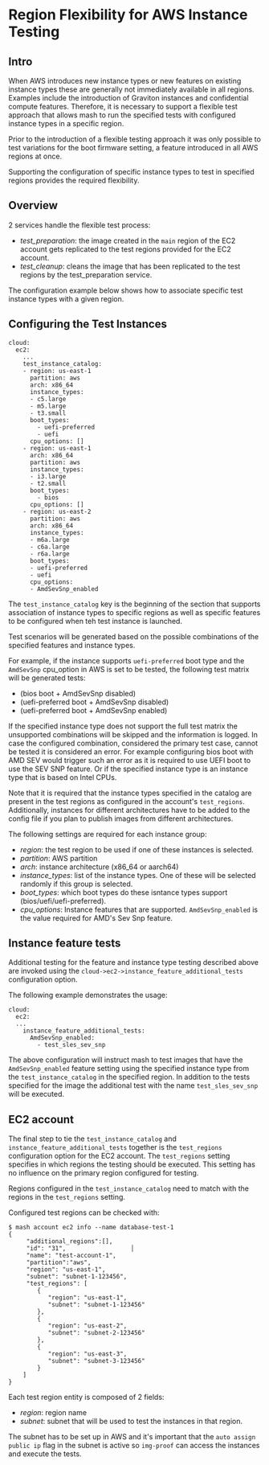 
# Region Flexibility for AWS Instance Testing

## Intro
When AWS introduces new instance types or new features on existing instance
types these are generally not immediately available in all regions. Examples
include the introduction of Graviton instances and confidential compute
features. Therefore, it is necessary to support a flexible test approach
that allows mash to run the specified tests with configured instance types
in a specific region.

Prior to the introduction of a flexible testing approach it was only possible
to test variations for the boot firmware setting, a feature introduced in all
AWS regions at once.

Supporting the configuration of specific instance types to test in specified
regions provides the required flexibility.

## Overview

2 services handle the flexible test process:
- *test_preparation*: the image created in the `main` region of the EC2 account
gets replicated to the test regions provided for the EC2 account.
- *test_cleanup*: cleans the image that has been replicated to the test regions
by the test_preparation service.

The configuration example below shows how to associate specific test instance
types with a given region.

## Configuring the Test Instances

```
cloud:
  ec2:
    ...
    test_instance_catalog:
    - region: us-east-1
      partition: aws
      arch: x86_64
      instance_types:
      - c5.large
      - m5.large
      - t3.small
      boot_types:
        - uefi-preferred
        - uefi
      cpu_options: []
    - region: us-east-1
      arch: x86_64
      partition: aws
      instance_types:
      - i3.large
      - t2.small
      boot_types:
        - bios
      cpu_options: []
    - region: us-east-2
      partition: aws
      arch: x86_64
      instance_types:
      - m6a.large
      - c6a.large
      - r6a.large
      boot_types:
      - uefi-preferred
      - uefi
      cpu_options:
      - AmdSevSnp_enabled
```

The `test_instance_catalog` key is the beginning of the section that supports
association of instance types to specific regions as well as specific
features to be configured when teh test instance is launched.

Test scenarios will be generated based on the possible combinations of the
specified features and instance types.

For example, if the instance supports `uefi-preferred` boot type and the
`AmdSevSnp` cpu_option in AWS is set to be tested, the following test
matrix will be generated
tests:
  - (bios boot + AmdSevSnp disabled)
  - (uefi-preferred boot + AmdSevSnp disabled)
  - (uefi-preferred boot + AmdSevSnp enabled)

If the specified instance type does not support the full test matrix
the unsupported combinations will be skipped and the information is logged.
In case the configured combination, considered the primary test case, cannot
be tested it is considered an error. For example configuring bios boot with
AMD SEV would trigger such an error as it is required to use UEFI boot to use
the SEV SNP feature. Or if the specified instance type is an instance type
that is based on Intel CPUs.

Note that it is required that the instance types specified in the catalog
are present in the test regions as configured in the account's `test_regions`.
Additionally, instances for different architectures have to be added to the
config file if you plan to publish images from different architectures.

The following settings are required for each instance group:
 - *region*: the test region to be used if one of these instances is
 selected.
 - *partition*: AWS partition
 - *arch*: instance architecture (x86_64 or aarch64)
 - *instance_types*: list of the instance types. One of these will be selected
 randomly if this group is selected.
 - *boot_types*: which boot types do these isntance types support
 (bios/uefi/uefi-preferred).
 - *cpu_options*: Instance features that are supported. `AmdSevSnp_enabled` is
 the value required for AMD's Sev Snp feature.


## Instance feature tests

Additional testing for the feature and instance type testing described above
are invoked using the `cloud->ec2->instance_feature_additional_tests`
configuration option.

The following example demonstrates the usage:

```
cloud:
  ec2:
  ...
    instance_feature_additional_tests:
      AmdSevSnp_enabled:
        - test_sles_sev_snp
```

The above configuration will instruct mash to test images that have the
`AmdSevSnp_enabled` feature setting using the specified instance type from
the `test_instance_catalog` in the specified region. In addition to the
tests specified for the image the additional test with the name
`test_sles_sev_snp` will be executed.

## EC2 account

The final step to tie the `test_instance_catalog` and
`instance_feature_additional_tests` together is the `test_regions` configuration
option for the EC2 account. The `test_regions` setting specifies in which
regions the testing should be executed. This setting has no influence on the
primary region configured for testing.

Regions configured in the `test_instance_catalog` need to match with the
regions in the `test_regions` setting.

Configured test regions can be checked with:

```
$ mash account ec2 info --name database-test-1
{
     "additional_regions":[],
     "id": "31",                  │
     "name": "test-account-1",
     "partition":"aws",
     "region": "us-east-1",
     "subnet": "subnet-1-123456",
     "test_regions": [
        {
           "region": "us-east-1",
           "subnet": "subnet-1-123456"
        },
        {
           "region": "us-east-2",
           "subnet": "subnet-2-123456"
        },
        {
           "region": "us-east-3",
           "subnet": "subnet-3-123456"
        }
    ]
}
```

Each test region entity is composed of 2 fields:
  - *region*: region name
  - *subnet*: subnet that will be used to test the instances in that region.

The subnet has to be set up in AWS and it's important that the
`auto assign public ip` flag in the subnet is active so `img-proof` can access
the instances and execute the tests.

